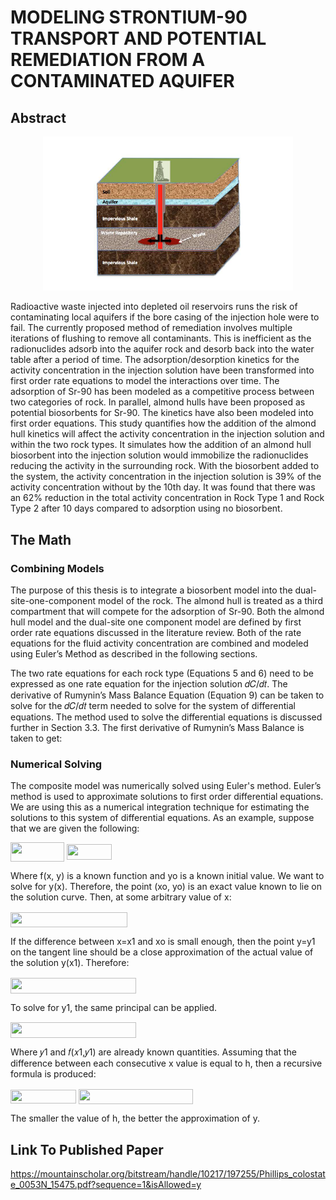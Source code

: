 # MODELING STRONTIUM-90 TRANSPORT AND POTENTIAL REMEDIATION FROM A CONTAMINATED AQUIFER

## Abstract
<p align="center">
  <img src="https://github.com/Preston5789/Sr90_Transport_Model/blob/master/ThesisPics/Underground.PNG" width="400" title="hover text">
</p>

Radioactive waste injected into depleted oil reservoirs runs the risk of contaminating local aquifers if the bore casing of the injection hole were to fail. The currently proposed method of remediation involves multiple iterations of flushing to remove all contaminants. This is inefficient as the radionuclides adsorb into the aquifer rock and desorb back into the water table after a period of time. The adsorption/desorption kinetics for the activity concentration in the injection solution have been transformed into first order rate equations to model the interactions over time. The adsorption of Sr-90 has been modeled as a competitive process between two categories of rock.
In parallel, almond hulls have been proposed as potential biosorbents for Sr-90. The kinetics have also been modeled into first order equations. This study quantifies how the addition of the almond hull kinetics will affect the activity concentration in the injection solution and within the two rock types. It simulates how the addition of an almond hull biosorbent into the injection solution would immobilize the radionuclides reducing the activity in the surrounding rock. With the biosorbent added to the system, the activity concentration in the injection solution is 39% of the activity concentration without by the 10th day. It was found that there was an 62% reduction in the total activity concentration in Rock Type 1 and Rock Type 2 after 10 days compared to adsorption using no biosorbent.

## The Math

### Combining Models

The purpose of this thesis is to integrate a biosorbent model into the dual-site-one-component model of the rock. The almond hull is treated as a third compartment that will compete for the adsorption of Sr-90. Both the almond hull model and the dual-site one component model are defined by first order rate equations discussed in the literature review. Both of the rate equations for the fluid activity concentration are combined and modeled using Euler’s Method as described in the following sections.

The two rate equations for each rock type (Equations 5 and 6) need to be expressed as one rate equation for the injection solution 𝑑𝐶/𝑑𝑡. The derivative of Rumynin’s Mass Balance Equation (Equation 9) can be taken to solve for the 𝑑𝐶/𝑑𝑡 term needed to solve for the system of differential equations. The method used to solve the differential equations is discussed further in Section 3.3. The first derivative of Rumynin’s Mass Balance is taken to get:

### Numerical Solving

The composite model was numerically solved using Euler's method. Euler’s method is used to approximate solutions to first order differential equations. We are using this as a numerical integration technique for estimating the solutions to this system of differential equations. As an example, suppose that we are given the following:

<img src="/tex/24026b05206d753c30bfcc87169de526.svg?invert_in_darkmode&sanitize=true&sanitize=true" align=middle width=85.76581365pt height=30.648287999999997pt/>
<img src="/tex/98f8a4cba039c499e26ca1d534db3883.svg?invert_in_darkmode&sanitize=true&sanitize=true" align=middle width=72.77935169999999pt height=24.65753399999998pt/>

Where f(x, y) is a known function and yo is a known initial value. We want to solve for y(x). Therefore, the point (xo, yo) is an exact value known to lie on the solution curve. Then, at some arbitrary value of x:

<img src="/tex/27f1e829498ef9c7400c40622d18e87f.svg?invert_in_darkmode&sanitize=true&sanitize=true" align=middle width=186.98920184999997pt height=24.65753399999998pt/>

If the difference between x=x1 and xo is small enough, then the point y=y1 on the tangent line should be a close approximation of the actual value of the solution y(x1). Therefore:

<img src="/tex/bdc73016433289b3ce41894da15dd6aa.svg?invert_in_darkmode&sanitize=true" align=middle width=201.14834684999997pt height=24.65753399999998pt/>

To solve for y1, the same principal can be applied. 

<img src="/tex/80148b0b76b7bd58a874dcd42684f32c.svg?invert_in_darkmode&sanitize=true" align=middle width=201.40419254999998pt height=24.65753399999998pt/>

Where 𝑦1 and 𝑓(𝑥1,𝑦1) are already known quantities. Assuming that the difference between each consecutive x value is equal to h, then a recursive formula is produced:

<img src="/tex/65c6d2d3eb10680105084e51d017a8ce.svg?invert_in_darkmode&sanitize=true" align=middle width=104.8096995pt height=22.831056599999986pt/>

<img src="/tex/ec8ab53ed81a08142903a6f5a0642eab.svg?invert_in_darkmode&sanitize=true" align=middle width=182.92257719999998pt height=24.65753399999998pt/>

The smaller the value of h, the better the approximation of y.

## Link To Published Paper

https://mountainscholar.org/bitstream/handle/10217/197255/Phillips_colostate_0053N_15475.pdf?sequence=1&isAllowed=y

